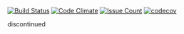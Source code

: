 [![Build Status](https://travis-ci.org/particleflux/maxcube.svg?branch=master)](https://travis-ci.org/particleflux/maxcube)
[![Code Climate](https://codeclimate.com/github/particleflux/maxcube/badges/gpa.svg)](https://codeclimate.com/github/particleflux/maxcube)
[![Issue Count](https://codeclimate.com/github/particleflux/maxcube/badges/issue_count.svg)](https://codeclimate.com/github/particleflux/maxcube)
[![codecov](https://codecov.io/gh/particleflux/maxcube/branch/master/graph/badge.svg)](https://codecov.io/gh/particleflux/maxcube)

discontinued

